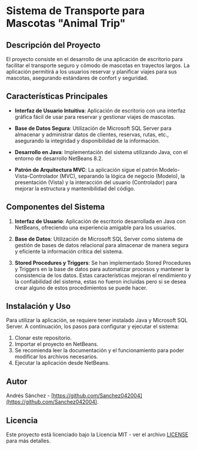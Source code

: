 # Sistema de Transporte para Mascotas "Animal Trip"

## Descripción del Proyecto

El proyecto consiste en el desarrollo de una aplicación de escritorio para facilitar el transporte seguro y cómodo de mascotas en trayectos largos. La aplicación permitirá a los usuarios reservar y planificar viajes para sus mascotas, asegurando estándares de confort y seguridad.

## Características Principales

- **Interfaz de Usuario Intuitiva**: Aplicación de escritorio con una interfaz gráfica fácil de usar para reservar y gestionar viajes de mascotas.
  
- **Base de Datos Segura**: Utilización de Microsoft SQL Server para almacenar y administrar datos de clientes, reservas, rutas, etc., asegurando la integridad y disponibilidad de la información.

- **Desarrollo en Java**: Implementación del sistema utilizando Java, con el entorno de desarrollo NetBeans 8.2.

- **Patrón de Arquitectura MVC**: La aplicación sigue el patrón Modelo-Vista-Controlador (MVC), separando la lógica de negocio (Modelo), la presentación (Vista) y la interacción del usuario (Controlador) para mejorar la estructura y mantenibilidad del código.

## Componentes del Sistema

1. **Interfaz de Usuario**: Aplicación de escritorio desarrollada en Java con NetBeans, ofreciendo una experiencia amigable para los usuarios.
   
2. **Base de Datos**: Utilización de Microsoft SQL Server como sistema de gestión de bases de datos relacional para almacenar de manera segura y eficiente la información crítica del sistema.

3. **Stored Procedures y Triggers**: Se han implementado Stored Procedures y Triggers en la base de datos para automatizar procesos y mantener la consistencia de los datos. Estas características mejoran el rendimiento y la confiabilidad del sistema, estas no fueron incluidas pero si se desea crear alguno de estos procedimientos se puede hacer.

## Instalación y Uso

Para utilizar la aplicación, se requiere tener instalado Java y Microsoft SQL Server. A continuación, los pasos para configurar y ejecutar el sistema:

1. Clonar este repositorio.
2. Importar el proyecto en NetBeans.
3. Se recomienda leer la documentación y el funcionamiento para poder modificar los archivos necesarios.
4. Ejecutar la aplicación desde NetBeans.

## Autor

Andrés Sánchez - [https://github.com/Sanchez042004](https://github.com/Sanchez042004).

## Licencia

Este proyecto está licenciado bajo la Licencia MIT - ver el archivo [LICENSE](LICENSE) para más detalles.
